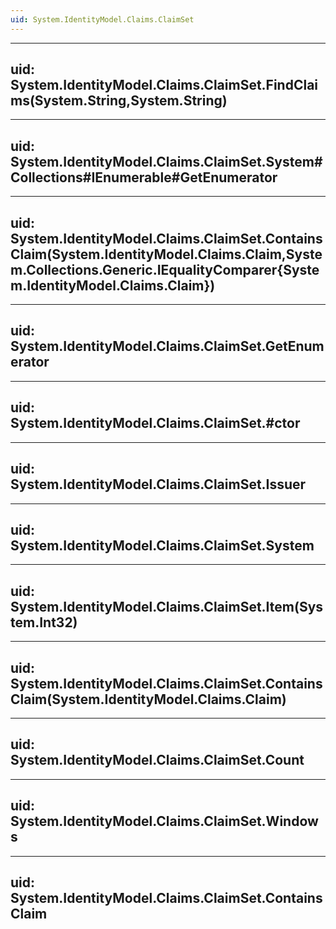 ```yaml
---
uid: System.IdentityModel.Claims.ClaimSet
---
```


---
uid: System.IdentityModel.Claims.ClaimSet.FindClaims(System.String,System.String)
---

---
uid: System.IdentityModel.Claims.ClaimSet.System#Collections#IEnumerable#GetEnumerator
---

---
uid: System.IdentityModel.Claims.ClaimSet.ContainsClaim(System.IdentityModel.Claims.Claim,System.Collections.Generic.IEqualityComparer{System.IdentityModel.Claims.Claim})
---

---
uid: System.IdentityModel.Claims.ClaimSet.GetEnumerator
---

---
uid: System.IdentityModel.Claims.ClaimSet.#ctor
---

---
uid: System.IdentityModel.Claims.ClaimSet.Issuer
---

---
uid: System.IdentityModel.Claims.ClaimSet.System
---

---
uid: System.IdentityModel.Claims.ClaimSet.Item(System.Int32)
---

---
uid: System.IdentityModel.Claims.ClaimSet.ContainsClaim(System.IdentityModel.Claims.Claim)
---

---
uid: System.IdentityModel.Claims.ClaimSet.Count
---

---
uid: System.IdentityModel.Claims.ClaimSet.Windows
---

---
uid: System.IdentityModel.Claims.ClaimSet.ContainsClaim
---
